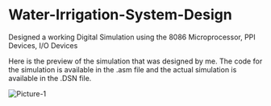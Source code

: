 # Water-Irrigation-System-Design
Designed a working Digital Simulation using the 8086 Microprocessor, PPI Devices, I/O Devices

Here is the preview of the simulation that was designed by me. The code for the simulation is available in the .asm file and the actual simulation is available in the .DSN file.

![Picture-1](https://user-images.githubusercontent.com/72800614/158049109-56843197-b94b-4dee-be1e-d07ff0f8164b.png)

